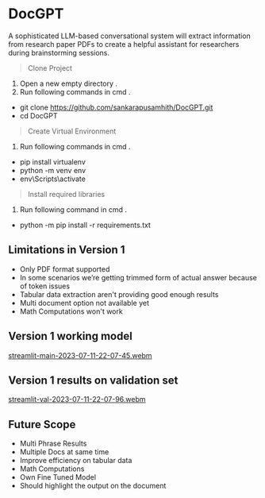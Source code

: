 # DocGPT
A sophisticated LLM-based conversational system will extract information from research paper PDFs to create a helpful assistant for researchers during brainstorming sessions.

> Clone Project 
1. Open a new empty directory .
2. Run following commands in cmd .
* git clone https://github.com/sankarapusamhith/DocGPT.git
* cd DocGPT

> Create Virtual Environment
1. Run following commands in cmd .
* pip install virtualenv 
* python -m venv env
* env\Scripts\activate

> Install required libraries
1. Run following command in cmd .
* python -m pip install -r requirements.txt 

## Limitations in Version 1

- Only PDF format supported 
- In some scenarios we’re getting trimmed form of actual answer because of token issues
- Tabular data extraction aren't providing good enough results
- Multi document option not available yet
- Math Computations won't work

## Version 1 working model

[streamlit-main-2023-07-11-22-07-45.webm](https://github.com/sankarapusamhith/DocGPT/assets/58435062/ca246543-ce01-49fb-bb17-3edd8e727d1b)

## Version 1 results on validation set

[streamlit-val-2023-07-11-22-07-96.webm](https://github.com/sankarapusamhith/DocGPT/assets/58435062/4db19642-1fa2-494a-a436-5621669a1ef0)

## Future Scope 

- Multi Phrase Results 
- Multiple Docs at same time 
- Improve efficiency on tabular data 
- Math Computations 
- Own Fine Tuned Model 
- Should highlight the output on the document 
